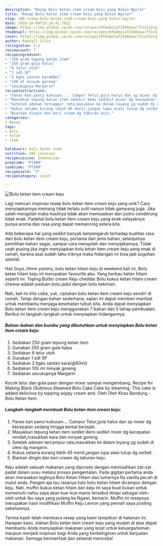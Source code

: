 ```yaml
---
description: "Resep Bolu ketan item cream keju yang Bikin Ngiler"
title: "Resep Bolu ketan item cream keju yang Bikin Ngiler"
slug: 188-resep-bolu-ketan-item-cream-keju-yang-bikin-ngiler
date: 2020-10-09T15:18:41.791Z
image: https://img-global.cpcdn.com/recipes/0feebe1af2566eaa/751x532cq70/bolu-ketan-item-cream-keju-foto-resep-utama.jpg
thumbnail: https://img-global.cpcdn.com/recipes/0feebe1af2566eaa/751x532cq70/bolu-ketan-item-cream-keju-foto-resep-utama.jpg
cover: https://img-global.cpcdn.com/recipes/0feebe1af2566eaa/751x532cq70/bolu-ketan-item-cream-keju-foto-resep-utama.jpg
author: Randall Silva
ratingvalue: 3.2
reviewcount: 7
recipeingredient:
- "250 gram tepung ketan item"
- "250 gram gula halus"
- "6 telur utuh"
- "1 sdt SP"
- "2 bgks santan kara60ml"
- "100 ml minyak goreng"
- "secukupnya Margarin"
recipeinstructions:
- "Panas kan panci kukusan.... Campur Telur,gula halus dan sp mixer dg kecepatan sedang hingga kental berjejak."
- "Masukkan tepung ketan item sedikit demi sedikit mixer dg kecepatan rendah,masukkan kara dan minyak goreng."
- "Setelah adonan tercampur rata,masukkan ke dalam loyang yg sudah di olesi dg margarin."
- "Kukus selama kurang lebih 45 menit,jangan lupa alasi tutup dg serbet."
- "Biarkan dingin dan beri cream dg taburan keju."
categories:
- Resep
tags:
- bolu
- ketan
- item

katakunci: bolu ketan item 
nutrition: 104 calories
recipecuisine: Indonesian
preptime: "PT36M"
cooktime: "PT36M"
recipeyield: "3"
recipecategory: Lunch

---
```



![Bolu ketan item cream keju](https://img-global.cpcdn.com/recipes/0feebe1af2566eaa/751x532cq70/bolu-ketan-item-cream-keju-foto-resep-utama.jpg)

Lagi mencari inspirasi resep bolu ketan item cream keju yang unik? Cara menyiapkannya memang tidak terlalu sulit namun tidak gampang juga. Jika salah mengolah maka hasilnya tidak akan memuaskan dan justru cenderung tidak enak. Padahal bolu ketan item cream keju yang enak selayaknya punya aroma dan rasa yang dapat memancing selera kita.

Ada beberapa hal yang sedikit banyak berpengaruh terhadap kualitas rasa dari bolu ketan item cream keju, pertama dari jenis bahan, selanjutnya pemilihan bahan segar, sampai cara mengolah dan menyajikannya. Tidak usah pusing jika ingin menyiapkan bolu ketan item cream keju yang enak di rumah, karena asal sudah tahu triknya maka hidangan ini bisa jadi suguhan spesial.

Haii Guys.,Hmm yummy, bolu ketan hitam keju di weekend kali ini, Bolu ketan hitam keju ini merupakan favourite aku. Yang berbau ketan hitam seperti ini. Toping Butter cream Keju cheddar Bolu kukus ketan hitam cream cheese adalah paduan bolu jadul dengan bolu kekinian.


Nah, kali ini kita coba, yuk, ciptakan bolu ketan item cream keju sendiri di rumah. Tetap dengan bahan sederhana, sajian ini dapat memberi manfaat untuk membantu menjaga kesehatan tubuh kita. Anda dapat menyiapkan Bolu ketan item cream keju menggunakan 7 bahan dan 5 tahap pembuatan. Berikut ini langkah-langkah untuk menyiapkan hidangannya.

<!--inarticleads1-->

##### Bahan-bahan dan bumbu yang dibutuhkan untuk menyiapkan Bolu ketan item cream keju:

1. Sediakan 250 gram tepung ketan item
1. Gunakan 250 gram gula halus
1. Sediakan 6 telur utuh
1. Gunakan 1 sdt SP
1. Sediakan 2 bgks santan kara(@60ml)
1. Sediakan 100 ml minyak goreng
1. Sediakan secukupnya Margarin


Kocok telur dan gula pasir dengan mixer sampai mengembang. Recipe for Making Black Glutinous Steamed Bolu Cake Cake by steaming. This cake is added delicious by topping wippy cream and. Oleh Oleh Khas Bandung - Bolu Ketan Item. 

<!--inarticleads2-->

##### Langkah-langkah membuat Bolu ketan item cream keju:

1. Panas kan panci kukusan.... Campur Telur,gula halus dan sp mixer dg kecepatan sedang hingga kental berjejak.
1. Masukkan tepung ketan item sedikit demi sedikit mixer dg kecepatan rendah,masukkan kara dan minyak goreng.
1. Setelah adonan tercampur rata,masukkan ke dalam loyang yg sudah di olesi dg margarin.
1. Kukus selama kurang lebih 45 menit,jangan lupa alasi tutup dg serbet.
1. Biarkan dingin dan beri cream dg taburan keju.


Keju adalah sebuah makanan yang diproses dengan memisahkan zat-zat padat dalam susu melalui proses pengentalan. Pada gigitan pertama anda akan merasakan legitnya Bolu Ketan Hitam dan lumernya fla vanilla pecah di mulut anda. Pengen aja tau rasanya kalo bolu ketan hitam dicampur dengan keju. Nah, muffin kukus ketan hitam dan keju ini saya buat bukan untuk memenuhi nafsu saya akan kue-kue manis tersebut tetapi sebagai oleh-oleh untuk Ibu saya yang pulang ke Ngawi, kemarin. Muffin ini resepnya merupakan hasil modifikasi Muffin Keju Lemon yang pernah saya posting sebelumnya. 

Terima kasih telah membaca resep yang kami tampilkan di halaman ini. Harapan kami, olahan Bolu ketan item cream keju yang mudah di atas dapat membantu Anda menyiapkan makanan yang lezat untuk keluarga/teman maupun menjadi inspirasi bagi Anda yang berkeinginan untuk berjualan makanan. Semoga bermanfaat dan selamat mencoba!
